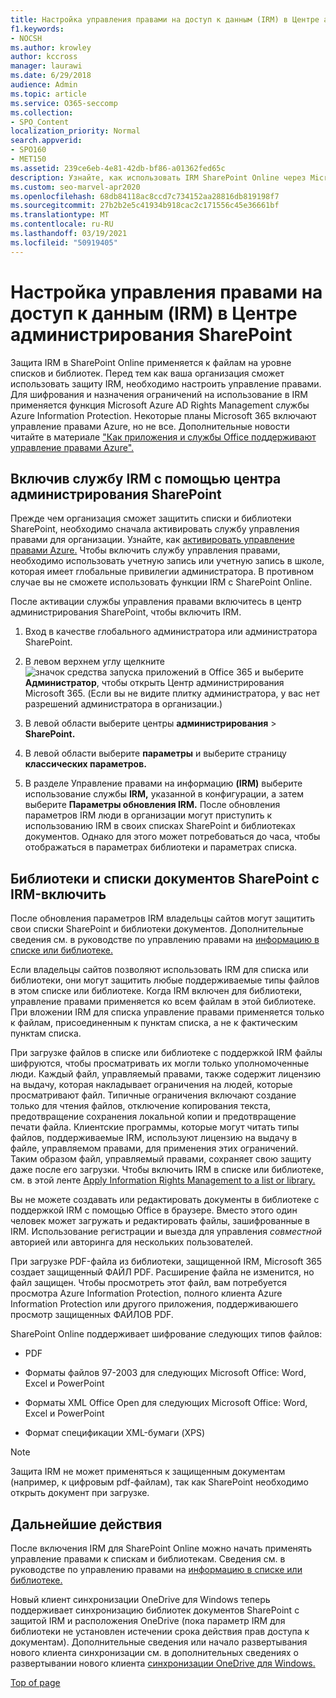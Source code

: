 ```yaml
---
title: Настройка управления правами на доступ к данным (IRM) в Центре администрирования SharePoint
f1.keywords:
- NOCSH
ms.author: krowley
author: kccross
manager: laurawi
ms.date: 6/29/2018
audience: Admin
ms.topic: article
ms.service: O365-seccomp
ms.collection:
- SPO_Content
localization_priority: Normal
search.appverid:
- SPO160
- MET150
ms.assetid: 239ce6eb-4e81-42db-bf86-a01362fed65c
description: Узнайте, как использовать IRM SharePoint Online через Microsoft Azure служба управления правами Active Directory (RMS) для защиты списков и библиотек документов SharePoint.
ms.custom: seo-marvel-apr2020
ms.openlocfilehash: 68db84118ac8ccd7c734152aa28816db819198f7
ms.sourcegitcommit: 27b2b2e5c41934b918cac2c171556c45e36661bf
ms.translationtype: MT
ms.contentlocale: ru-RU
ms.lasthandoff: 03/19/2021
ms.locfileid: "50919405"
---
```

# <a name="set-up-information-rights-management-irm-in-sharepoint-admin-center"></a>Настройка управления правами на доступ к данным (IRM) в Центре администрирования SharePoint

Защита IRM в SharePoint Online применяется к файлам на уровне списков и библиотек. Перед тем как ваша организация сможет использовать защиту IRM, необходимо настроить управление правами. Для шифрования и назначения ограничений на использование в IRM применяется функция Microsoft Azure AD Rights Management службы Azure Information Protection. Некоторые планы Microsoft 365 включают управление правами Azure, но не все. Дополнительные новости читайте в материале ["Как приложения и службы Office поддерживают управление правами Azure".](/azure/information-protection/understand-explore/office-apps-services-support)
  
## <a name="turn-on-irm-service-using-sharepoint-admin-center"></a>Включив службу IRM с помощью центра администрирования SharePoint

Прежде чем организация сможет защитить списки и библиотеки SharePoint, необходимо сначала активировать службу управления правами для организации. Узнайте, как [активировать управление правами Azure.](/information-protection/deploy-use/activate-service) Чтобы включить службу управления правами, необходимо использовать учетную запись или учетную запись в школе, которая имеет глобальные привилегии администратора. В противном случае вы не сможете использовать функции IRM с SharePoint Online.
  
После активации службы управления правами включитесь в центр администрирования SharePoint, чтобы включить IRM.
  
1. Вход в качестве глобального администратора или администратора SharePoint.
    
2. В левом верхнем углу щелкните ![значок средства запуска приложений в Office 365](../media/e5aee650-c566-4100-aaad-4cc2355d909f.png) и выберите **Администратор**, чтобы открыть Центр администрирования Microsoft 365. (Если вы не видите плитку администратора, у вас нет разрешений администратора в организации.) 
    
3. В левой области выберите центры **администрирования** \> **SharePoint.**
    
4. В левой области выберите **параметры** и выберите страницу **классических параметров.**
    
5. В разделе Управление правами на информацию **(IRM)** выберите использование службы **IRM,** указанной в конфигурации, а затем выберите **Параметры обновления IRM.** После обновления параметров IRM люди в организации могут приступить к использованию IRM в своих списках SharePoint и библиотеках документов. Однако для этого может потребоваться до часа, чтобы отображаться в параметрах библиотеки и параметрах списка.
    
## <a name="irm-enable-sharepoint-document-libraries-and-lists"></a>Библиотеки и списки документов SharePoint с IRM-включить
<a name="__toc220831191"> </a>

После обновления параметров IRM владельцы сайтов могут защитить свои списки SharePoint и библиотеки документов. Дополнительные сведения см. в руководстве по управлению правами на [информацию в списке или библиотеке.](apply-irm-to-a-list-or-library.md)
  
Если владельцы сайтов позволяют использовать IRM для списка или библиотеки, они могут защитить любые поддерживаемые типы файлов в этом списке или библиотеке. Когда IRM включен для библиотеки, управление правами применяется ко всем файлам в этой библиотеке. При вложении IRM для списка управление правами применяется только к файлам, присоединенным к пунктам списка, а не к фактическим пунктам списка.
  
При загрузке файлов в списке или библиотеке с поддержкой IRM файлы шифруются, чтобы просматривать их могли только уполномоченные люди. Каждый файл, управляемый правами, также содержит лицензию на выдачу, которая накладывает ограничения на людей, которые просматривают файл. Типичные ограничения включают создание только для чтения файлов, отключение копирования текста, предотвращение сохранения локальной копии и предотвращение печати файла. Клиентские программы, которые могут читать типы файлов, поддерживаемые IRM, используют лицензию на выдачу в файле, управляемом правами, для применения этих ограничений. Таким образом файл, управляемый правами, сохраняет свою защиту даже после его загрузки. Чтобы включить IRM в списке или библиотеке, см. в этой ленте [Apply Information Rights Management to a list or library.](apply-irm-to-a-list-or-library.md)
  
Вы не можете создавать или редактировать документы в библиотеке с поддержкой IRM с помощью Office в браузере. Вместо этого один человек может загружать и редактировать файлы, зашифрованные в IRM. Использование регистрации и выезда для управления  *совместной*  авторией или авторинга для нескольких пользователей. 
  
При загрузке PDF-файла из библиотеки, защищенной IRM, Microsoft 365 создает защищенный ФАЙЛ PDF. Расширение файла не изменится, но файл защищен. Чтобы просмотреть этот файл, вам потребуется просмотра Azure Information Protection, полного клиента Azure Information Protection или другого приложения, поддерживаюшего просмотр защищенных ФАЙЛОВ PDF. 
  
SharePoint Online поддерживает шифрование следующих типов файлов:
  
- PDF
    
- Форматы файлов 97-2003 для следующих Microsoft Office: Word, Excel и PowerPoint
    
- Форматы XML Office Open для следующих Microsoft Office: Word, Excel и PowerPoint
    
- Формат спецификации XML-бумаги (XPS)
 
> [!NOTE]
> Защита IRM не может применяться к защищенным документам (например, к цифровым pdf-файлам), так как SharePoint необходимо открыть документ при загрузке. 

## <a name="next-steps"></a>Дальнейшие действия
<a name="__toc220831191"> </a>

После включения IRM для SharePoint Online можно начать применять управление правами к спискам и библиотекам. Сведения см. в руководстве по управлению правами на [информацию в списке или библиотеке.](apply-irm-to-a-list-or-library.md)
  
Новый клиент синхронизации OneDrive для Windows теперь поддерживает синхронизацию библиотек документов SharePoint с защитой IRM и расположения OneDrive (пока параметр IRM для библиотеки не установлен истечении срока действия прав доступа к документам). Дополнительные сведения или начало развертывания нового клиента синхронизации см. в дополнительных сведениях о развертывании нового клиента [синхронизации OneDrive для Windows.](/onedrive/deploy-on-windows)
  
[Top of page](set-up-irm-in-sp-admin-center.md)